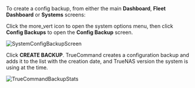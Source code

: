 &NewLine;

To create a config backup, from either the main **Dashboard**, **Fleet Dashboard** or **Systems** screens:

Click the <span class="material-icons">more_vert</span> icon to open the system options menu, then click **Config Backups** to open the **Config Backup** screen.

![SystemConfigBackupScreen](/images/TrueCommand/Dashboard/SystemConfigBackupScreen.png "Config Backups Screen")

Click **CREATE BACKUP**.
TrueCommand creates a configuration backup and adds it to the list with the creation date, and TrueNAS version the system is using at the time.

![TrueCommandBackupStats](/images/TrueCommand/Dashboard/TC20TrueCommandBackupStats.png "Config Backup Info")
